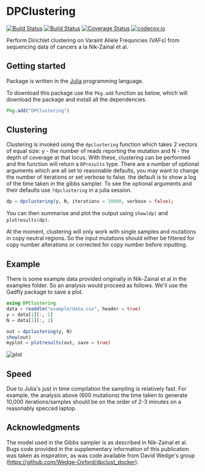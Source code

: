 # DPClustering

[![Build Status](https://travis-ci.org/marcjwilliams1/DPClustering.jl.svg?branch=master)](https://travis-ci.org/marcjwilliams1/DPClustering.jl)
[![Build Status](https://ci.appveyor.com/api/projects/status/github/marcjwilliams1/DPClustering.jl?branch=master&svg=true)](https://ci.appveyor.com/project/marcjwilliams1/DPClustering-jl/branch/master)
[![Coverage Status](https://coveralls.io/repos/github/marcjwilliams1/DPClustering.jl/badge.svg?branch=master)](https://coveralls.io/github/marcjwilliams1/DPClustering.jl?branch=master)
[![codecov.io](http://codecov.io/github/marcjwilliams1/DPClustering.jl/coverage.svg?branch=master)](http://codecov.io/github/marcjwilliams1/DPClustering.jl?branch=master)

Perform Dirichlet clustering on Varaint Allele Frequncies (VAFs) from sequencing data of cancers a la Nik-Zainal et al.

## Getting started
Package is written in the [Julia](https://julialang.org/) programming language.

To download this package use the ```Pkg.add``` function as below, which will download the package and install all the dependencies.
```julia
Pkg.add("DPClustering")
```

## Clustering
Clustering is invoked using the ```dpclustering``` function which takes 2 vectors of equal size: y - the number of reads reporting the mutation and N - the depth of coverage at that locus. With these, clustering can be performed and the function will return a ```DPresults``` type. There are a number of optional arguments which are all set to reasonable defaults, you may want to change the number of iterations or set verbose to false. the default is to show a log of the time taken in the gibbs sampler. To see the optional arguments and their defaults use ```?dpclustering``` in a julia session.

```julia
dp = dpclustering(y, N, iterations = 10000, verbose = false);
```

You can then summarise and plot the output using ```show(dp)``` and ```plotresults(dp)```.

At the moment, clustering will only work with single samples and mutations in copy neutral regions. So the input mutations should either be filtered for copy number alterations or corrected for copy number before inputting.

## Example
There is some example data provided originally in Nik-Zainal et al in the examples folder. So an analysis would proceed as follows. We'll use the Gadfly package to save a plot.
```julia
using DPClustering
data = readdlm("example/data.csv", header = true)
y = data[1][:, 1]
N = data[1][:, 2]

out = dpclustering(y, N)
show(out)
myplot = plotresults(out, save = true)
```

![plot](/example/example.png)

## Speed
Due to Julia's just in time compilation the sampling is relatively fast. For example, the analysis above (600 mutations) the time taken to generate 10,000 iterations/samples should be on the order of 2-3 minutes on a reasonably specced laptop.

## Acknowledgments
The model used in the Gibbs sampler is as described in Nik-Zainal et al. Bugs code provided in the supplementary information of this publication was taken as inspiration, as was code available from David Wedge's group (https://github.com/Wedge-Oxford/dpclust_docker).
